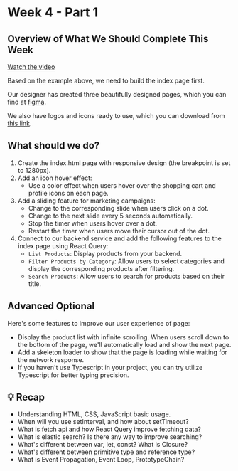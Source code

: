 # Week 4 - Part 1

## Overview of What We Should Complete This Week

[Watch the video](https://drive.google.com/file/d/1e3DyAh2ghi937QBP9T0FciLloWB9MXrg/view?usp=sharing)

Based on the example above, we need to build the index page first.

Our designer has created three beautifully designed pages, which you can find at [figma](https://www.figma.com/file/sKhc4A0Gi427u1I5leT5ug/STYLiSH).

We also have logos and icons ready to use, which you can download from [this link](https://s3.amazonaws.com/appworks-school-stylish/images.zip).

## What should we do?

1. Create the index.html page with responsive design (the breakpoint is set to 1280px).
2. Add an icon hover effect:
   - Use a color effect when users hover over the shopping cart and profile icons on each page.
3. Add a sliding feature for marketing campaigns:
   - Change to the corresponding slide when users click on a dot.
   - Change to the next slide every 5 seconds automatically.
   - Stop the timer when users hover over a dot.
   - Restart the timer when users move their cursor out of the dot.
4. Connect to our backend service and add the following features to the index page using React Query:
   - `List Products`: Display products from your backend.
   - `Filter Products by Category`: Allow users to select categories and display the corresponding products after filtering.
   - `Search Products`: Allow users to search for products based on their title.

## Advanced Optional

Here's some features to improve our user experience of page:

- Display the product list with infinite scrolling. When users scroll down to the bottom of the page, we'll automatically load and show the next page.
- Add a skeleton loader to show that the page is loading while waiting for the network response.
- If you haven't use Typescript in your project, you can try utilize Typescript for better typing precision.

## 💡 Recap
- Understanding HTML, CSS, JavaScript basic usage.
- When will you use setInterval, and how about setTimeout?
- What is fetch api and how React Query improve fetching data?
- What is elastic search? Is there any way to improve searching?
- What's different between var, let, const? What is Closure?
- What's different between primitive type and reference type?
- What is Event Propagation, Event Loop, PrototypeChain?

